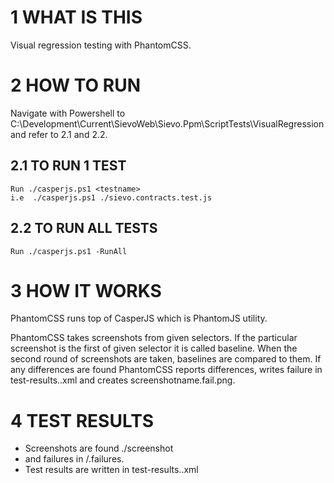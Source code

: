 # 1 WHAT IS THIS

Visual regression testing with PhantomCSS.

# 2 HOW TO RUN

Navigate with Powershell to
C:\Development\Current\SievoWeb\Sievo.Ppm\ScriptTests\VisualRegression
and refer to 2.1 and 2.2.

## 2.1 TO RUN 1 TEST

    Run ./casperjs.ps1 <testname>
    i.e  ./casperjs.ps1 ./sievo.contracts.test.js

## 2.2 TO RUN ALL TESTS

    Run ./casperjs.ps1 -RunAll

# 3 HOW IT WORKS

PhantomCSS runs top of CasperJS which is PhantomJS utility. 

PhantomCSS takes screenshots from given selectors.
If the particular screenshot is the first of given selector it is called baseline. When the second round of screenshots are taken, baselines are compared to them.
If any differences are found PhantomCSS reports differences, writes failure in test-results.<testname>.xml and creates screenshotname.fail.png.

# 4 TEST RESULTS

* Screenshots are found ./screenshot 
* and failures in /.failures.
* Test results are written in test-results.<testname>.xml
